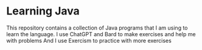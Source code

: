 # Learning Java
This repository contains a collection of Java programs that I am using to learn the language.
I use ChatGPT and Bard to make exercises and help me with problems
And I use Exercism to practice with more exercises
